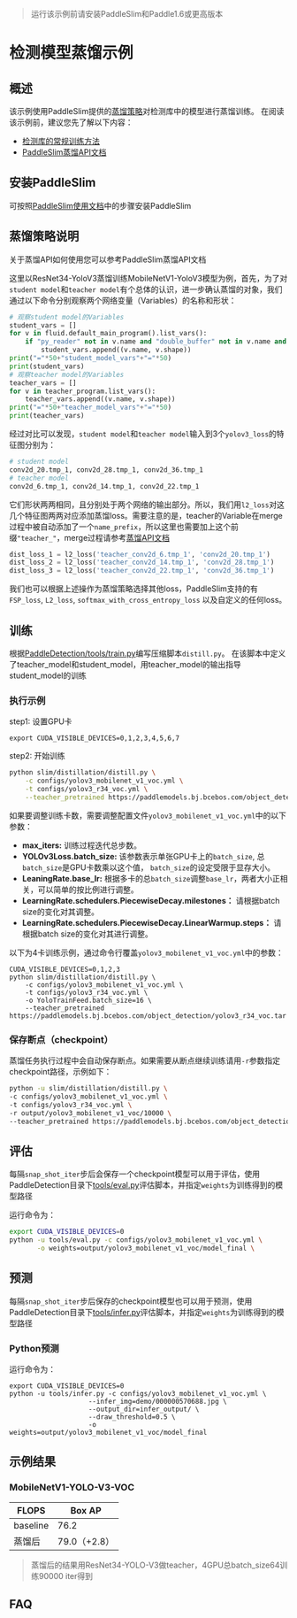 >运行该示例前请安装PaddleSlim和Paddle1.6或更高版本

# 检测模型蒸馏示例

## 概述

该示例使用PaddleSlim提供的[蒸馏策略](https://paddlepaddle.github.io/PaddleSlim/algo/algo/#3)对检测库中的模型进行蒸馏训练。
在阅读该示例前，建议您先了解以下内容：

- [检测库的常规训练方法](https://github.com/PaddlePaddle/PaddleDetection)
- [PaddleSlim蒸馏API文档](https://paddlepaddle.github.io/PaddleSlim/api/single_distiller_api/)

## 安装PaddleSlim
可按照[PaddleSlim使用文档](https://paddlepaddle.github.io/PaddleSlim/)中的步骤安装PaddleSlim

## 蒸馏策略说明

关于蒸馏API如何使用您可以参考PaddleSlim蒸馏API文档

这里以ResNet34-YoloV3蒸馏训练MobileNetV1-YoloV3模型为例，首先，为了对`student model`和`teacher model`有个总体的认识，进一步确认蒸馏的对象，我们通过以下命令分别观察两个网络变量（Variables）的名称和形状：

```python
# 观察student model的Variables
student_vars = []
for v in fluid.default_main_program().list_vars():
    if "py_reader" not in v.name and "double_buffer" not in v.name and "generated_var" not in v.name:
        student_vars.append((v.name, v.shape))
print("="*50+"student_model_vars"+"="*50)
print(student_vars)
# 观察teacher model的Variables
teacher_vars = []
for v in teacher_program.list_vars():
    teacher_vars.append((v.name, v.shape))
print("="*50+"teacher_model_vars"+"="*50)
print(teacher_vars)
```

经过对比可以发现，`student model`和`teacher model`输入到3个`yolov3_loss`的特征图分别为：

```bash
# student model
conv2d_20.tmp_1, conv2d_28.tmp_1, conv2d_36.tmp_1
# teacher model
conv2d_6.tmp_1, conv2d_14.tmp_1, conv2d_22.tmp_1
```


它们形状两两相同，且分别处于两个网络的输出部分。所以，我们用`l2_loss`对这几个特征图两两对应添加蒸馏loss。需要注意的是，teacher的Variable在merge过程中被自动添加了一个`name_prefix`，所以这里也需要加上这个前缀`"teacher_"`，merge过程请参考[蒸馏API文档](https://paddlepaddle.github.io/PaddleSlim/api/single_distiller_api/#merge)

```python
dist_loss_1 = l2_loss('teacher_conv2d_6.tmp_1', 'conv2d_20.tmp_1')
dist_loss_2 = l2_loss('teacher_conv2d_14.tmp_1', 'conv2d_28.tmp_1')
dist_loss_3 = l2_loss('teacher_conv2d_22.tmp_1', 'conv2d_36.tmp_1')
```

我们也可以根据上述操作为蒸馏策略选择其他loss，PaddleSlim支持的有`FSP_loss`, `L2_loss`, `softmax_with_cross_entropy_loss` 以及自定义的任何loss。

## 训练

根据[PaddleDetection/tools/train.py](../../tools/train.py)编写压缩脚本`distill.py`。
在该脚本中定义了teacher_model和student_model，用teacher_model的输出指导student_model的训练

### 执行示例

step1: 设置GPU卡

```shell
export CUDA_VISIBLE_DEVICES=0,1,2,3,4,5,6,7
```

step2: 开始训练

```bash
python slim/distillation/distill.py \
    -c configs/yolov3_mobilenet_v1_voc.yml \
    -t configs/yolov3_r34_voc.yml \
    --teacher_pretrained https://paddlemodels.bj.bcebos.com/object_detection/yolov3_r34_voc.tar
```

如果要调整训练卡数，需要调整配置文件`yolov3_mobilenet_v1_voc.yml`中的以下参数：

- **max_iters:** 训练过程迭代总步数。
- **YOLOv3Loss.batch_size:** 该参数表示单张GPU卡上的`batch_size`, 总`batch_size`是GPU卡数乘以这个值， `batch_size`的设定受限于显存大小。
- **LeaningRate.base_lr:** 根据多卡的总`batch_size`调整`base_lr`，两者大小正相关，可以简单的按比例进行调整。
- **LearningRate.schedulers.PiecewiseDecay.milestones：** 请根据batch size的变化对其调整。
- **LearningRate.schedulers.PiecewiseDecay.LinearWarmup.steps：** 请根据batch size的变化对其进行调整。

以下为4卡训练示例，通过命令行覆盖`yolov3_mobilenet_v1_voc.yml`中的参数：

```shell
CUDA_VISIBLE_DEVICES=0,1,2,3
python slim/distillation/distill.py \
    -c configs/yolov3_mobilenet_v1_voc.yml \
    -t configs/yolov3_r34_voc.yml \
    -o YoloTrainFeed.batch_size=16 \
    --teacher_pretrained https://paddlemodels.bj.bcebos.com/object_detection/yolov3_r34_voc.tar
```




### 保存断点（checkpoint）

蒸馏任务执行过程中会自动保存断点。如果需要从断点继续训练请用`-r`参数指定checkpoint路径，示例如下：

```bash
python -u slim/distillation/distill.py \
-c configs/yolov3_mobilenet_v1_voc.yml \
-t configs/yolov3_r34_voc.yml \
-r output/yolov3_mobilenet_v1_voc/10000 \
--teacher_pretrained https://paddlemodels.bj.bcebos.com/object_detection/yolov3_r34_voc.tar
```




## 评估

每隔`snap_shot_iter`步后会保存一个checkpoint模型可以用于评估，使用PaddleDetection目录下[tools/eval.py](../../tools/eval.py)评估脚本，并指定`weights`为训练得到的模型路径

运行命令为：
```bash
export CUDA_VISIBLE_DEVICES=0
python -u tools/eval.py -c configs/yolov3_mobilenet_v1_voc.yml \
       -o weights=output/yolov3_mobilenet_v1_voc/model_final \
```

## 预测

每隔`snap_shot_iter`步后保存的checkpoint模型也可以用于预测，使用PaddleDetection目录下[tools/infer.py](../../tools/infer.py)评估脚本，并指定`weights`为训练得到的模型路径

### Python预测

运行命令为：
```
export CUDA_VISIBLE_DEVICES=0
python -u tools/infer.py -c configs/yolov3_mobilenet_v1_voc.yml \
                    --infer_img=demo/000000570688.jpg \
                    --output_dir=infer_output/ \
                    --draw_threshold=0.5 \
                    -o weights=output/yolov3_mobilenet_v1_voc/model_final
```

## 示例结果

### MobileNetV1-YOLO-V3-VOC

| FLOPS |Box AP|
|---|---|
|baseline|76.2     |
|蒸馏后|79.0（+2.8） |

> 蒸馏后的结果用ResNet34-YOLO-V3做teacher，4GPU总batch_size64训练90000 iter得到

## FAQ
